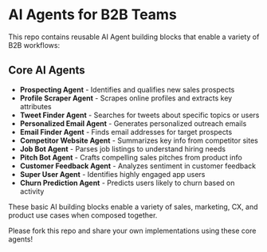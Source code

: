 # AI Agents for B2B Teams

This repo contains reusable AI Agent building blocks that enable a variety of
B2B workflows:

## Core AI Agents

- **Prospecting Agent** - Identifies and qualifies new sales prospects
- **Profile Scraper Agent** - Scrapes online profiles and extracts key
  attributes
- **Tweet Finder Agent** - Searches for tweets about specific topics or users
- **Personalized Email Agent** - Generates personalized outreach emails
- **Email Finder Agent** - Finds email addresses for target prospects
- **Competitor Website Agent** - Summarizes key info from competitor sites
- **Job Bot Agent** - Parses job listings to understand hiring needs
- **Pitch Bot Agent** - Crafts compelling sales pitches from product info
- **Customer Feedback Agent** - Analyzes sentiment in customer feedback
- **Super User Agent** - Identifies highly engaged app users
- **Churn Prediction Agent** - Predicts users likely to churn based on activity

These basic AI building blocks enable a variety of sales, marketing, CX, and
product use cases when composed together.

Please fork this repo and share your own implementations using these core
agents!
